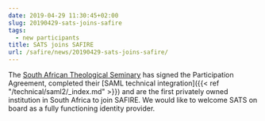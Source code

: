 ```yaml
---
date: 2019-04-29 11:30:45+02:00
slug: 20190429-sats-joins-safire
tags:
  - new participants
title: SATS joins SAFIRE
url: /safire/news/20190429-sats-joins-safire/
---
```


The [South African Theological Seminary](https://www.sats.edu.za) has signed the Participation Agreement, completed their [SAML technical integration]({{< ref "/technical/saml2/_index.md" >}}) and are the first privately owned institution in South Africa to join SAFIRE. We would like to welcome SATS on board as a fully functioning identity provider.
